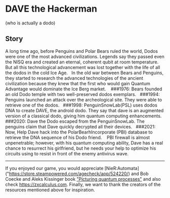 # DAVE the Hackerman
(who is actually a dodo)

## Story 
A long time ago, before Penguins and Polar Bears ruled the world, Dodos were one of the most advanced civilizations. Legends say they passed even the NISQ era and created an eternal, coherent qubit at room temperature.
But all this technological advancement was lost together with the life of all the dodos in the cold Ice Age.
 
In the old war between Bears and Penguins, they started to research the advanced technologies of the ancient civilization because they knew that the first who would gain Quantum Advantage would dominate the Ice Berg market. 
 
###1976:
Bears founded an old Dodo temple with two well-preserved dodos exemplars.
 
###1994: 
Penguins launched an attack over the archeological site. They were able to retrieve one of the dodos.
 
###1998:
PenguinSnowLab(PSL) uses dodos DNA to create DAVE, the android dodo. They say that dave is an augmented version of a classical dodo, giving him quantum computing enhancements.
 
###2020:
Dave the Dodo escaped from the PenguinSnowLab. The penguins claim that Dave quickly decrypted all their devices.
 
###2021:
Now, Help Dave hack into the PolarBearhIncorporate (PBI) database to retrieve the DNA sequence of his Dodo friend. 
 
PBI firewall is almost unpenetrable; however, with his quantum computing ability, Dave has a real chance to resurrect his girlfriend, but he needs your help to optimize his circuits using to resist in front of the enemy antivirus wave.


-----------------------------------------------------------------------------

If you enjoyed our game, you would appreciate [NieR:Automata] ("https://store.steampowered.com/agecheck/app/524220/) and Bob Coecke and Aleks Kissinger book ["Picturing quantum processes"](https://www.amazon.com/Picturing-Quantum-Processes-Diagrammatic-Reasoning/dp/110710422X) and also check https://zxcalculus.com. Finally, we want to thank the creators of the resources mentioned above for inspiration.
